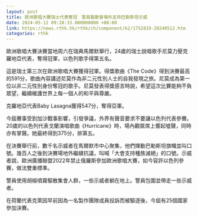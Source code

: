 ```yaml
---
layout: post
title: 歐洲歌唱大賽瑞士代表奪冠　警員驅散會場外支持巴勒斯坦示威
date: 2024-05-12 09:28:33.000000000 +08:00
link: https://news.rthk.hk/rthk/ch/component/k2/1752819-20240512.htm
categories: rthk
---
```


歐洲歌唱大賽決賽當地周六在瑞典馬爾默舉行，24歲的瑞士說唱歌手尼莫力壓克羅地亞代表，奪得冠軍，以色列歌手得第五名。

這是瑞士第三次在歐洲歌唱大賽獲得冠軍。得獎歌曲《The Code》得到決賽最高的591分，歌曲內容講述尼莫作為非二元性別人士的自我發現之旅。尼莫成為第一位以非二元性別身份奪冠的歌手。尼莫發表得獎感言時說，希望這次比賽能夠不負眾望，繼續維護世界上每一個人的和平與尊嚴。

克羅地亞代表Baby Lasagna獲得547分，奪得亞軍。

今屆賽事受到加沙戰事影響，引發爭議，外界有聲音要求不要讓以色列代表參賽。20歲的以色列代表戈蘭演唱歌曲《Hurricane》時，場內觀眾席上響起噓聲，同時亦有掌聲。她最終得到375分，排第五。

在決賽舉行前，數千名示威者在馬爾默市中心聚集，他們揮動巴勒斯坦旗幟並叫口號。幾百人之後到決賽場地外繼續抗議，叫喊「大會支持種族滅絕」的口號。示威者說，歐洲廣播聯盟2022年禁止俄羅斯參加歐洲歌唱大賽，如今容許以色列參賽，做法雙重標準。

警員使用胡椒噴霧驅散集會人群，一些示威者躺在地上。警員包圍並帶走一些示威者。

在荷蘭代表克萊因早前因為一名製作團隊成員投訴而被驅逐後，今屆有25個國家參加決賽。
